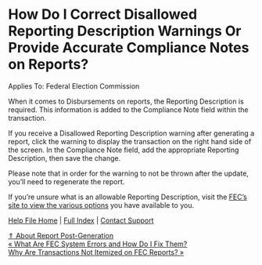  How Do I Correct Disallowed Reporting Description Warnings Or Provide Accurate Compliance Notes on Reports?
==========

Applies To: Federal Election Commission

When it comes to Disbursements on reports, the Reporting Description is required. This information is added to the Compliance Note field within the transaction.

If you receive a Disallowed Reporting Description warning after generating a report, click the warning to display the transaction on the right hand side of the screen. In the Compliance Note field, add the appropriate Reporting Description, then save the change.

 Please note that in order for the warning to not be thrown after the update, you’ll need to regenerate the report.

If you’re unsure what is an allowable Reporting Description, visit the [FEC’s site to view the various options](https://www.fec.gov/help-candidates-and-committees/purposes-disbursements/) you have available to you.

[Help File Home](/help/) | [Full Index](/Help-File-Directory/) | [Contact Support](mailto:support@ISPolitical.com)

[⇑ About Report Post-Generation](/About-Report-Post-Generation)  
[« What Are FEC System Errors and How Do I Fix Them?](/What-Are-FEC-System-Errors-and-How-Do-I-Fix-Them)  
[Why Are Transactions Not Itemized on FEC Reports? »](/Why-Are-Transactions-Not-Itemized-on-FEC-Reports)